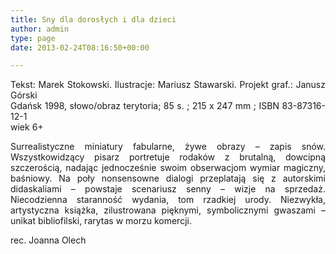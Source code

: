 ```yaml
---
title: Sny dla dorosłych i dla dzieci
author: admin
type: page
date: 2013-02-24T08:16:50+00:00

---
```

<p style="text-align: justify;">
  Tekst: Marek Stokowski. Ilustracje: Mariusz Stawarski. Projekt graf.: Janusz Górski<br /> Gdańsk 1998, słowo/obraz terytoria; 85 s. ; 215 x 247 mm ; ISBN 83-87316-12-1<br /> wiek 6+
</p>

<p style="text-align: justify;">
  Surrealistyczne miniatury fabularne, żywe obrazy – zapis snów. Wszystkowidzący pisarz portretuje rodaków z brutalną, dowcipną szczerością, nadając jednocześnie swoim obserwacjom wymiar magiczny, baśniowy. Na poły nonsensowne dialogi przeplatają się z autorskimi didaskaliami – powstaje scenariusz senny – wizje na sprzedaż. Niecodzienna staranność wydania, tom rzadkiej urody. Niezwykła, artystyczna książka, zilustrowana pięknymi, symbolicznymi gwaszami – unikat bibliofilski, rarytas w morzu komercji.
</p>

<p style="text-align: justify;">
  rec. Joanna Olech
</p>